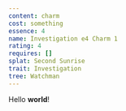```yaml
---
content: charm
cost: something
essence: 4
name: Investigation e4 Charm 1
rating: 4
requires: []
splat: Second Sunrise
trait: Investigation
tree: Watchman
---
```


Hello **world**!
